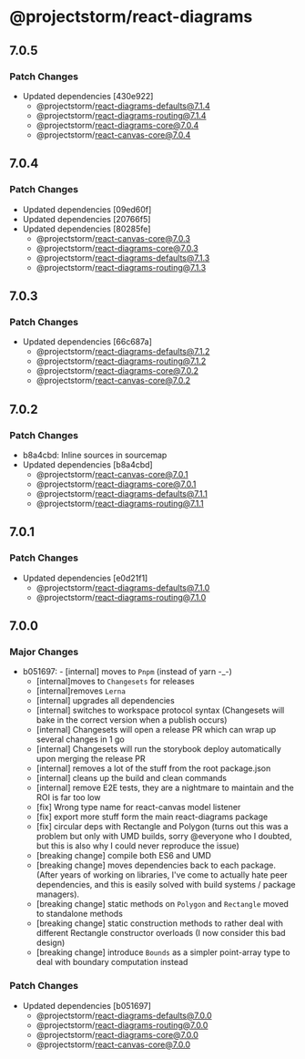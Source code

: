 # @projectstorm/react-diagrams

## 7.0.5

### Patch Changes

- Updated dependencies [430e922]
  - @projectstorm/react-diagrams-defaults@7.1.4
  - @projectstorm/react-diagrams-routing@7.1.4
  - @projectstorm/react-diagrams-core@7.0.4
  - @projectstorm/react-canvas-core@7.0.4

## 7.0.4

### Patch Changes

- Updated dependencies [09ed60f]
- Updated dependencies [20766f5]
- Updated dependencies [80285fe]
  - @projectstorm/react-canvas-core@7.0.3
  - @projectstorm/react-diagrams-core@7.0.3
  - @projectstorm/react-diagrams-defaults@7.1.3
  - @projectstorm/react-diagrams-routing@7.1.3

## 7.0.3

### Patch Changes

- Updated dependencies [66c687a]
  - @projectstorm/react-diagrams-defaults@7.1.2
  - @projectstorm/react-diagrams-routing@7.1.2
  - @projectstorm/react-diagrams-core@7.0.2
  - @projectstorm/react-canvas-core@7.0.2

## 7.0.2

### Patch Changes

- b8a4cbd: Inline sources in sourcemap
- Updated dependencies [b8a4cbd]
  - @projectstorm/react-canvas-core@7.0.1
  - @projectstorm/react-diagrams-core@7.0.1
  - @projectstorm/react-diagrams-defaults@7.1.1
  - @projectstorm/react-diagrams-routing@7.1.1

## 7.0.1

### Patch Changes

- Updated dependencies [e0d21f1]
  - @projectstorm/react-diagrams-defaults@7.1.0
  - @projectstorm/react-diagrams-routing@7.1.0

## 7.0.0

### Major Changes

- b051697: - [internal] moves to `Pnpm` (instead of yarn -\_-)
  - [internal]moves to `Changesets` for releases
  - [internal]removes `Lerna`
  - [internal] upgrades all dependencies
  - [internal] switches to workspace protocol syntax (Changesets will bake in the correct version when a publish occurs)
  - [internal] Changesets will open a release PR which can wrap up several changes in 1 go
  - [internal] Changesets will run the storybook deploy automatically upon merging the release PR
  - [internal] removes a lot of the stuff from the root package.json
  - [internal] cleans up the build and clean commands
  - [internal] remove E2E tests, they are a nightmare to maintain and the ROI is far too low
  - [fix] Wrong type name for react-canvas model listener
  - [fix] export more stuff form the main react-diagrams package
  - [fix] circular deps with Rectangle and Polygon (turns out this was a problem but only with UMD builds, sorry @everyone who I doubted, but this is also why I could never reproduce the issue)
  - [breaking change] compile both ES6 and UMD
  - [breaking change] moves dependencies back to each package. (After years of working on libraries, I've come to actually hate peer dependencies, and this is easily solved with build systems / package managers).
  - [breaking change] static methods on `Polygon` and `Rectangle` moved to standalone methods
  - [breaking change] static construction methods to rather deal with different Rectangle constructor overloads (I now consider this bad design)
  - [breaking change] introduce `Bounds` as a simpler point-array type to deal with boundary computation instead

### Patch Changes

- Updated dependencies [b051697]
  - @projectstorm/react-diagrams-defaults@7.0.0
  - @projectstorm/react-diagrams-routing@7.0.0
  - @projectstorm/react-diagrams-core@7.0.0
  - @projectstorm/react-canvas-core@7.0.0
